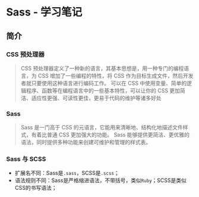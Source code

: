 # Sass - 学习笔记

## 简介
### CSS 预处理器
> CSS 预处理器定义了一种新的语言，其基本思想是，用一种专门的编程语言，为 CSS 增加了一些编程的特性，将 CSS 作为目标生成文件，然后开发者就只要使用这种语言进行编码工作。
> 可以在 CSS 中使用变量、简单的逻辑程序、函数等在编程语言中的一些基本特性，可以让你的 CSS 更加简洁、适应性更强、可读性更佳，更易于代码的维护等诸多好处

### Sass
> Sass 是一门高于 CSS 的元语言，它能用来清晰地、结构化地描述文件样式，有着比普通 CSS 更加强大的功能。
> Sass 能够提供更简洁、更优雅的语法，同时提供多种功能来创建可维护和管理的样式表。
### Sass 与 SCSS
- 扩展名不同：Sass是`.sass`，SCSS是`.scss`；
- 语法规则不同：Sass是严格缩进语法，不带括号，类似`Ruby`；SCSS是类似CSS的书写语法；